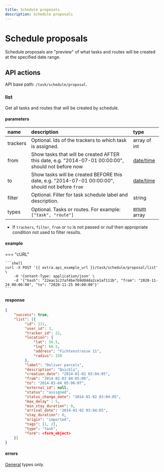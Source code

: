 ```yaml
---
title: Schedule proposals
description: Schedule proposals
---
```


# Schedule proposals

Schedule proposals are "preview" of what tasks and routes will be created at the specified date range.

## API actions

API base path: `/task/schedule/proposal`.

### list

Get all tasks and routes that will be created by schedule.

#### parameters

| name | description | type | 
| :--- | :--- | :--- |
| trackers | Optional. Ids of the trackers to which task is assigned. | array of int |
| from | Show tasks that will be created AFTER this date, e.g. "2014-07-01 00:00:00", should not before now | [date/time](../../../../getting-started.md#data-types) |
| to | Show tasks will be created BEFORE this date, e.g. "2014-07-01 00:00:00", should not before `from` | [date/time](../../../../getting-started.md#data-types) |
| filter | Optional. Filter for task schedule label and description. | string |
| types | Optional. Tasks or routes. For example: `["task", "route"]` | [enum](../../../../getting-started.md#data-types) array |

* If `trackers`, `filter`, `from` or `to` is not passed or _null_ then appropriate condition not used to filter results.

#### example

=== "cURL"

    ```shell
    curl -X POST '{{ extra.api_example_url }}/task/schedule/proposal/list' \
        -H 'Content-Type: application/json' \ 
        -d '{"hash": "22eac1c27af4be7b9d04da2ce1af111b", "from": "2020-11-24 00:00:00", "to": "2020-11-25 00:00:00"}'
    ```

#### response

```json
{
    "success": true,
    "list": [{
         "id": 111,
         "user_id": 3,
         "tracker_id": 22,
         "location": {
             "lat": 56.5,
             "lng": 60.5,
             "address": "Fichtenstrasse 11",
             "radius": 150
         },
         "label": "Deliver parcels",
         "description": "Quickly",
         "creation_date": "2014-01-02 03:04:05",
         "from": "2014-02-03 04:05:06",
         "to": "2014-03-04 05:06:07",
         "external_id": null,
         "status": "assigned",
         "status_change_date": "2014-01-02 03:04:05",
         "max_delay" : 5,
         "min_stay_duration": 0,
         "arrival_date": "2014-01-02 03:04:05",
         "stay_duration": 0,
         "origin": "imported",
         "tags": [1, 2],
         "type": "task",
         "form": <form_object>
    }]
}
```

#### errors

[General](../../../../getting-started.md#error-codes) types only.
